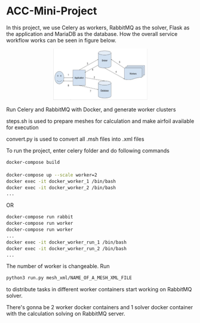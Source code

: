 # ACC-Mini-Project

In this project, we use Celery as workers, RabbitMQ as the solver, Flask as the application and  MariaDB as the database. How the overall service workflow works can be seen in figure below.

<div style="text-align:center"><img src="end-user.png" alt="workflow" width=50% /></div>

Run Celery and RabbitMQ with Docker, and generate worker clusters

steps.sh is used to prepare meshes for calculation and make airfoil available for execution

convert.py is used to convert all .msh files into .xml files

To run the project, enter celery folder and do following commands
```bash
docker-compose build

docker-compose up --scale worker=2
docker exec -it docker_worker_1 /bin/bash
docker exec -it docker_worker_2 /bin/bash
...
```
OR
```bash
docker-compose run rabbit
docker-compose run worker
docker-compose run worker
...
docker exec -it docker_worker_run_1 /bin/bash
docker exec -it docker_worker_run_2 /bin/bash
...
```
The number of worker is changeable. Run 
```bash
python3 run.py mesh_xml/NAME_OF_A_MESH_XML_FILE
```
to distribute tasks in different worker containers start working on RabbitMQ solver.

There's gonna be 2 worker docker containers and 1 solver docker container with the calculation solving on RabbitMQ server.
